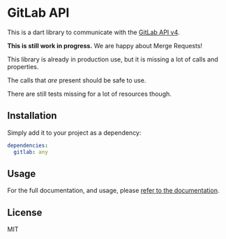 # GitLab API

This is a dart library to communicate with the [GitLab API v4](https://docs.gitlab.com/ee/api/README.html).

**This is still work in progress.** We are happy about Merge Requests!

This library is already in production use, but it is missing a lot of calls and properties.

The calls that *are* present should be safe to use.

There are still tests missing for a lot of resources though.

## Installation

Simply add it to your project as a dependency:

```yaml
dependencies:
  gitlab: any
```

## Usage

For the full documentation, and usage, please
[refer to the documentation](https://pub.dartlang.org/documentation/gitlab/latest/).

## License

MIT